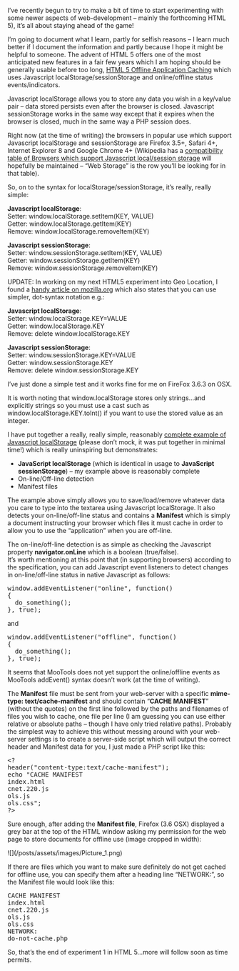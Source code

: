 <p>I&#8217;ve recently begun to try to make a bit of time to start experimenting with some newer aspects of web-development &#8211; mainly the forthcoming HTML 5), it&#8217;s all about staying ahead of the game!</p>
<p>I&#8217;m going to document what I learn, partly for selfish reasons &#8211; I learn much better if I document the information and partly because I hope it might be helpful to someone. The advent of HTML 5 offers one of the most anticipated new features in a fair few years which I am hoping should be generally usable before too long, <a href="http://www.w3.org/TR/offline-webapps/" target="_blank">HTML 5 Offline Application Caching</a> which uses Javascript localStorage/sessionStorage and online/offline status events/indicators.</p>
<p>Javascript localStorage allows you to store any data you wish in a key/value pair &#8211; data stored persists even after the browser is closed. Javascript sessionStorage works in the same way except that it expires when the browser is closed, much in the same way a PHP session does.</p>
<p>Right now (at the time of writing) the browsers in popular use which support Javascript localStorage and sessionStorage are Firefox 3.5+, Safari 4+, Internet Explorer 8 and Google Chrome 4+ (Wikipedia has a <a href="http://en.wikipedia.org/wiki/Comparison_of_layout_engines_(HTML_5)#APIs" target="_blank">compatibility table of Browsers which support Javascript local/session storage</a> will hopefully be maintained &#8211; &#8220;Web Storage&#8221; is the row you&#8217;ll be looking for in that table).</p>
<p>So, on to the syntax for localStorage/sessionStorage, it&#8217;s really, really simple:</p>
<p><strong>Javascript localStorage</strong>:<br/>
Setter: window.localStorage.setItem(KEY, VALUE)<br/>
Getter: window.localStorage.getItem(KEY)<br/>
Remove: window.localStorage.removeItem(KEY)</p>
<p><strong>Javascript sessionStorage</strong>:<br/>
Setter: window.sessionStorage.setItem(KEY, VALUE)<br/>
Getter: window.sessionStorage.getItem(KEY)<br/>
Remove: window.sessionStorage.removeItem(KEY)</p>
<p>UPDATE: In working on my next HTML5 experiment into Geo Location, I found a <a href="http://hacks.mozilla.org/2009/06/localstorage/" target="_self">handy article on mozilla.org</a> which also states that you can use simpler, dot-syntax notation e.g.:</p>
<p><strong>Javascript localStorage</strong>:<br/>
Setter: window.localStorage.KEY=VALUE<br/>
Getter: window.localStorage.KEY<br/>
Remove: delete window.localStorage.KEY</p>
<p><strong>Javascript sessionStorage</strong>:<br/>
Setter: window.sessionStorage.KEY=VALUE<br/>
Getter: window.sessionStorage.KEY<br/>
Remove: delete window.sessionStorage.KEY</p>
<p>I&#8217;ve just done a simple test and it works fine for me on FireFox 3.6.3 on OSX.</p>
<p>It is worth noting that window.localStorage stores only strings&#8230;and explicitly strings so you must use a cast such as window.localStorage.KEY.toInt() if you want to use the stored value as an integer.<br/>
</p>
<p>I have put together a really, really simple, reasonably <a href="/experiments/offline_storage/" target="_blank">complete example of Javascript localStorage</a> (please don&#8217;t mock, it was put together in minimal time!) which is really uninspiring but demonstrates:</p>
<ul>
<li><strong>JavaScript localStorage</strong> (which is identical in usage to <strong>JavaScript sessionStorage</strong>) &#8211; my example above is reasonably complete</li>
<li>On-line/Off-line detection</li>
<li>Manifest files</li>
</ul>
<p>The example above simply allows you to save/load/remove whatever data you care to type into the textarea using Javascript localStorage. It also detects your on-line/off-line status and contains a <strong>Manifest</strong> which is simply a document instructing your browser which files it must cache in order to allow you to use the &#8220;application&#8221; when you are off-line.</p>
<p>The on-line/off-line detection is as simple as checking the Javascript property <strong>navigator.onLine</strong> which is a boolean (true/false).<br/>
It&#8217;s worth mentioning at this point that (in supporting browsers) according to the specification, you can add Javascript event listeners to detect changes in on-line/off-line status in native Javascript as follows:</p>
<pre>window.addEventListener("online", function()
{
  do_something();
}, true);
</pre>
<p>and</p>
<pre>window.addEventListener("offline", function()
{
  do_something();
}, true);</pre>
<p>It seems that MooTools does not yet support the online/offline events as MooTools addEvent() syntax doesn&#8217;t work (at the time of writing).</p>
<p>The <strong>Manifest</strong> file must be sent from your web-server with a specific <strong>mime-type: text/cache-manifest</strong> and should contain &#8220;<strong>CACHE MANIFEST</strong>&#8221; (without the quotes) on the first line followed by the paths and filenames of files you wish to cache, one file per line (I am guessing you can use either relative or absolute paths &#8211; though I have only tried relative paths). Probably the simplest way to achieve this without messing around with your web-server settings is to create a server-side script which will output the correct header and Manifest data for you, I just made a PHP script like this:</p>
<pre>&lt;?
header("content-type:text/cache-manifest");
echo "CACHE MANIFEST
index.html
cnet.220.js
ols.js
ols.css";
?&gt;
</pre>
<p>Sure enough, after adding the <strong>Manifest file</strong>, Firefox (3.6 OSX) displayed a grey bar at the top of the HTML window asking my permission for the web page to store documents for offline use (image cropped in width):</p>
<p>
![](/posts/assets/images/Picture_1.png)
</p>
<p>If there are files which you want to make sure definitely do not get cached for offline use, you can specify them after a heading line &#8220;NETWORK:&#8221;, so the Manifest file would look like this:</p>
<pre>CACHE MANIFEST
index.html
cnet.220.js
ols.js
ols.css
NETWORK:
do-not-cache.php</pre>
<p>So, that&#8217;s the end of experiment 1 in HTML 5&#8230;more will follow soon as time permits.</p>
